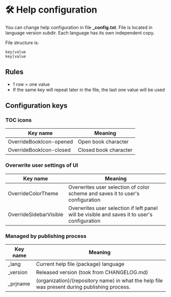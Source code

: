 # 🛠️ Help configuration

You can change help configuration in file **_config.txt**. File is located in language version subdir. Each language has its own independent copy.

File structure is:

```
key|value
key|value
```

## Rules

- 1 row = one value
- If the same key will repeat later in the file, the last one value will be used

## Configuration keys

### TOC icons

| Key name | Meaning |
|---|---|
| OverrideBookIcon-opened | Open book character |
| OverrideBookIcon-closed | Closed book character |

### Overwrite user settings of UI

| Key name | Meaning |
|---|---|
| OverrideColorTheme | Overwrites user selection of color scheme and saves it to user's configuration |
| OverrideSidebarVisible | Overwrites user selection if left panel will be visible and saves it to user's configuration |

### Managed by publishing process
| Key name | Meaning |
|---|---|
| _lang | Current help file (package) language |
| _version | Released version (took from CHANGELOG.md) |
| _prjname | (organization)/(repository name) in what the help file was present during publishing process. |
